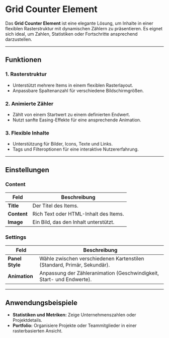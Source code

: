 # Grid Counter Element

Das **Grid Counter Element** ist eine elegante Lösung, um Inhalte in einer flexiblen Rasterstruktur mit dynamischen Zählern zu präsentieren. Es eignet sich ideal, um Zahlen, Statistiken oder Fortschritte ansprechend darzustellen.

---

## **Funktionen**

### **1. Rasterstruktur**
- Unterstützt mehrere Items in einem flexiblen Rasterlayout.
- Anpassbare Spaltenanzahl für verschiedene Bildschirmgrößen.

### **2. Animierte Zähler**
- Zählt von einem Startwert zu einem definierten Endwert.
- Nutzt sanfte Easing-Effekte für eine ansprechende Animation.

### **3. Flexible Inhalte**
- Unterstützung für Bilder, Icons, Texte und Links.
- Tags und Filteroptionen für eine interaktive Nutzererfahrung.

---

## **Einstellungen**

### **Content**
| **Feld**           | **Beschreibung**                                                                      |
|---------------------|--------------------------------------------------------------------------------------|
| **Title**           | Der Titel des Items.                                                                |
| **Content**         | Rich Text oder HTML-Inhalt des Items.                                               |
| **Image**           | Ein Bild, das den Inhalt unterstützt.                                               |

### **Settings**
| **Feld**           | **Beschreibung**                                                                      |
|---------------------|--------------------------------------------------------------------------------------|
| **Panel Style**     | Wähle zwischen verschiedenen Kartenstilen (Standard, Primär, Sekundär).              |
| **Animation**       | Anpassung der Zähleranimation (Geschwindigkeit, Start- und Endwerte).                |

---

## **Anwendungsbeispiele**

- **Statistiken und Metriken:** Zeige Unternehmenszahlen oder Projektdetails.
- **Portfolio:** Organisiere Projekte oder Teammitglieder in einer rasterbasierten Ansicht.
